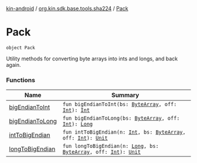[kin-android](../../index.md) / [org.kin.sdk.base.tools.sha224](../index.md) / [Pack](./index.md)

# Pack

`object Pack`

Utility methods for converting byte arrays into ints and longs, and back again.

### Functions

| Name | Summary |
|---|---|
| [bigEndianToInt](big-endian-to-int.md) | `fun bigEndianToInt(bs: `[`ByteArray`](https://kotlinlang.org/api/latest/jvm/stdlib/kotlin/-byte-array/index.html)`, off: `[`Int`](https://kotlinlang.org/api/latest/jvm/stdlib/kotlin/-int/index.html)`): `[`Int`](https://kotlinlang.org/api/latest/jvm/stdlib/kotlin/-int/index.html) |
| [bigEndianToLong](big-endian-to-long.md) | `fun bigEndianToLong(bs: `[`ByteArray`](https://kotlinlang.org/api/latest/jvm/stdlib/kotlin/-byte-array/index.html)`, off: `[`Int`](https://kotlinlang.org/api/latest/jvm/stdlib/kotlin/-int/index.html)`): `[`Long`](https://kotlinlang.org/api/latest/jvm/stdlib/kotlin/-long/index.html) |
| [intToBigEndian](int-to-big-endian.md) | `fun intToBigEndian(n: `[`Int`](https://kotlinlang.org/api/latest/jvm/stdlib/kotlin/-int/index.html)`, bs: `[`ByteArray`](https://kotlinlang.org/api/latest/jvm/stdlib/kotlin/-byte-array/index.html)`, off: `[`Int`](https://kotlinlang.org/api/latest/jvm/stdlib/kotlin/-int/index.html)`): `[`Unit`](https://kotlinlang.org/api/latest/jvm/stdlib/kotlin/-unit/index.html) |
| [longToBigEndian](long-to-big-endian.md) | `fun longToBigEndian(n: `[`Long`](https://kotlinlang.org/api/latest/jvm/stdlib/kotlin/-long/index.html)`, bs: `[`ByteArray`](https://kotlinlang.org/api/latest/jvm/stdlib/kotlin/-byte-array/index.html)`, off: `[`Int`](https://kotlinlang.org/api/latest/jvm/stdlib/kotlin/-int/index.html)`): `[`Unit`](https://kotlinlang.org/api/latest/jvm/stdlib/kotlin/-unit/index.html) |
